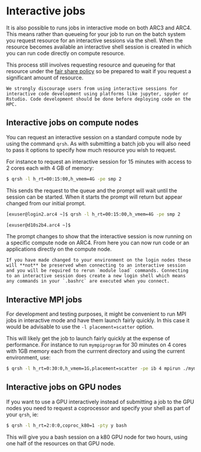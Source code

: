 # Interactive jobs

It is also possible to runs jobs in interactive mode on both ARC3 and ARC4. This means rather than queueing for your job to run on the batch system you request resource for an interactive sessions via the shell. When the resource becomes available an interactive shell session is created in which you can run code directly on compute resource.

This process still involves requesting resource and queueing for that resource under the [fair share policy](./batchjob#fair-share-policy) so be prepared to wait if you request a significant amount of resource.

```{warning}
We strongly discourage users from using interactive sessions for interactive code development using platforms like jupyter, spyder or Rstudio. Code development should be done before deploying code on the HPC.
```

## Interactive jobs on compute nodes

You can request an interactive session on a standard compute node by using the command `qrsh`. As with submitting a batch job you will also need to pass it options to specify how much resource you wish to request.

For instance to request an interactive session for 15 minutes with access to 2 cores each with 4 GB of memory:

```bash
$ qrsh -l h_rt=00:15:00,h_vmem=4G -pe smp 2
```

This sends the request to the queue and the prompt will wait until the session can be started. When it starts the prompt will return but appear changed from our initial prompt.

```bash
[exuser@login2.arc4 ~]$ qrsh -l h_rt=00:15:00,h_vmem=4G -pe smp 2

[exuser@d10s2b4.arc4 ~]$
```

The prompt changes to show that the interactive session is now running on a specific compute node on ARC4. From here you can now run code or an applications directly on the compute node.

```{note}
If you have made changed to your environment on the login nodes these will **not** be preserved when connecting to an interactive session and you will be required to rerun `module load` commands. Connecting to an interactive session does create a new login shell which means any commands in your `.bashrc` are executed when you connect.
```

## Interactive MPI jobs

For development and testing purposes, it might be convenient to run MPI jobs in interactive mode and have them launch fairly quickly. In this case it would be advisable to use the `-l placement=scatter` option.

This will likely get the job to launch fairly quickly at the expense of performance. For instance to run `mympiprogram` for 30 minutes on 4 cores with 1GB memory each from the currrent directory and using the current environment, use:

```bash
$ qrsh -l h_rt=0:30:0,h_vmem=1G,placement=scatter -pe ib 4 mpirun ./mympiprogram
```

## Interactive jobs on GPU nodes

If you want to use a GPU interactively instead of submitting a job to the GPU nodes you need to request a coprocessor and specify your shell as part of your `qrsh`, ie:

```bash
$ qrsh -l h_rt=2:0:0,coproc_k80=1 -pty y bash
```

This will give you a bash session on a k80 GPU node for two hours, using one half of the resources on that GPU node.
